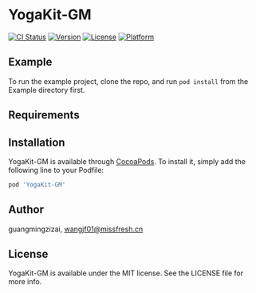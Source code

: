 # YogaKit-GM

[![CI Status](https://img.shields.io/travis/guangmingzizai/YogaKit-GM.svg?style=flat)](https://travis-ci.org/guangmingzizai/YogaKit-GM)
[![Version](https://img.shields.io/cocoapods/v/YogaKit-GM.svg?style=flat)](https://cocoapods.org/pods/YogaKit-GM)
[![License](https://img.shields.io/cocoapods/l/YogaKit-GM.svg?style=flat)](https://cocoapods.org/pods/YogaKit-GM)
[![Platform](https://img.shields.io/cocoapods/p/YogaKit-GM.svg?style=flat)](https://cocoapods.org/pods/YogaKit-GM)

## Example

To run the example project, clone the repo, and run `pod install` from the Example directory first.

## Requirements

## Installation

YogaKit-GM is available through [CocoaPods](https://cocoapods.org). To install
it, simply add the following line to your Podfile:

```ruby
pod 'YogaKit-GM'
```

## Author

guangmingzizai, wangjf01@missfresh.cn

## License

YogaKit-GM is available under the MIT license. See the LICENSE file for more info.
